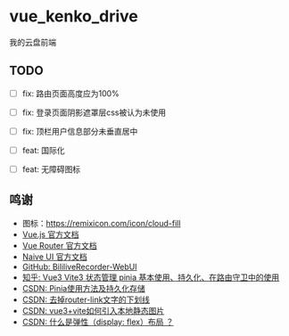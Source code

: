 # vue_kenko_drive

我的云盘前端

## TODO

- [ ] fix: 路由页面高度应为100%
- [ ] fix: 登录页面阴影遮罩层css被认为未使用
- [ ] fix: 顶栏用户信息部分未垂直居中
- [ ] feat: 国际化
- [ ] feat: 无障碍图标


## 鸣谢

- 图标：https://remixicon.com/icon/cloud-fill
- [Vue.js 官方文档](https://cn.vuejs.org/)
- [Vue Router 官方文档](https://router.vuejs.org/)
- [Naive UI 官方文档](https://www.naiveui.com/)
- [GitHub: BililiveRecorder-WebUI](https://github.com/BililiveRecorder/BililiveRecorder-WebUI)
- [知乎: Vue3 Vite3 状态管理 pinia 基本使用、持久化、在路由守卫中的使用](https://zhuanlan.zhihu.com/p/572165769)
- [CSDN: Pinia使用方法及持久化存储](https://blog.csdn.net/m0_53808238/article/details/129751966)
- [CSDN: 去掉router-link文字的下划线](https://blog.csdn.net/weixin_52418790/article/details/117361939)
- [CSDN: vue3+vite如何引入本地静态图片](https://blog.csdn.net/weixin_57399180/article/details/128191707)
- [CSDN: 什么是弹性（display: flex）布局 ？](https://blog.csdn.net/weixin_41044151/article/details/114071215)
